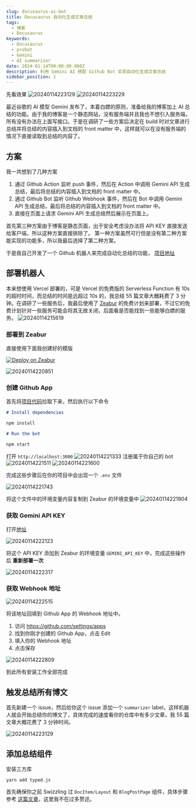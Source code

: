 ```yaml
---
slug: docusaurus-ai-bot
title: Docusaurus 自动化生成文章总结
tags:
  - 博客
  - Docusaurus
keywords:
  - Docusaurus
  - probot
  - Gemini
  - AI summarizer
date: 2024-01-14T00:00:00.000Z
description: 利用 Gemini AI 搭配 Github Bot 实现自动化生成文章总结
sidebar_position: 1
---
```


先看效果
![20240114223129](https://raw.githubusercontent.com/3Alan/images/master/img/20240114223129.png)
![20240114223229](https://raw.githubusercontent.com/3Alan/images/master/img/20240114223229.png)

最近谷歌的 AI 模型 Gemini 发布了，本着白嫖的原则，准备给我的博客加上 AI 总结的功能。由于我的博客是一个静态网站，没有服务端并且我也不想引入服务端，所有没有办法在上面写接口。于是在调研了一些方案后决定在 build 时对文章进行总结并将总结的内容插入到文档的 front matter 中，这样就可以在没有服务端的情况下直接读取到总结的内容了。

## 方案

我一共想到了几种方案

1. 通过 Github Action 监听 push 事件，然后在 Action 中调用 Gemini API 生成总结，最后将总结的内容插入到文档的 front matter 中。
2. 通过 Github Bot 监听 Github Webhook 事件，然后在 Bot 中调用 Gemini API 生成总结，最后将总结的内容插入到文档的 front matter 中。
3. 直接在页面上请求 Gemini API 生成总结然后展示在页面上。

首先第三种方案由于博客是静态页面，出于安全考虑没办法将 API KEY 直接发送给客户端，所以这种方案直接排除了。
第一种方案虽然可行但是没有第二种方案能实现的功能多，所以我最后选择了第二种方案。

于是我自己开发了一个 Github 机器人来完成自动化总结的功能， [项目地址](https://github.com/3Alan/docs-ai-bot)

## 部署机器人

本来想使用 Vercel 部署的，可是 Vercel 的免费版的 Serverless Function 有 10s 的超时时间，而总结的时间是远超过 10s 的，我总结 55 篇文章大概耗费了 3 分钟。在调研了一些服务后，我最后使用了 [Zeabur](https://zeabur.com?referralCode=3Alan) 的免费计划来部署，不过它的免费计划针对一些服务可能会将其无故关闭，后面看是否能找到一些能够白嫖的服务。
![20240114215619](https://raw.githubusercontent.com/3Alan/images/master/img/20240114215619.png)

### 部署到 Zeabur

直接使用下面我创建好的模版

[![Deploy on Zeabur](https://zeabur.com/button.svg)](https://zeabur.com/templates/EZOGJM?referralCode=3Alan)

![20240114220851](https://raw.githubusercontent.com/3Alan/images/master/img/20240114220851.png)

### 创建 Github App

首先将[项目代码](https://github.com/3Alan/docs-ai-bot)拉取下来，然后执行以下命令

```md
# Install dependencies

npm install

# Run the bot

npm start
```

打开 `http://localhost:3000`
![20240114221333](https://raw.githubusercontent.com/3Alan/images/master/img/20240114221333.png)
注册属于你自己的 bot
![20240114221511](https://raw.githubusercontent.com/3Alan/images/master/img/20240114221511.png)
![20240114221600](https://raw.githubusercontent.com/3Alan/images/master/img/20240114221600.png)

完成这些步骤后在你的项目中会出现一个 `.env` 文件

![20240114221743](https://raw.githubusercontent.com/3Alan/images/master/img/20240114221743.png)

将这个文件中的环境变量内容复制到 Zeabur 的环境变量中
![20240114221904](https://raw.githubusercontent.com/3Alan/images/master/img/20240114221904.png)

### 获取 Gemini API KEY

打开[地址](https://makersuite.google.com/app/prompts/new_freeform)

![20240114222123](https://raw.githubusercontent.com/3Alan/images/master/img/20240114222123.png)

将这个 API KEY 添加到 Zeabur 的环境变量 `GEMINI_API_KEY` 中，完成这些操作后 **重新部署一次**

![20240114222317](https://raw.githubusercontent.com/3Alan/images/master/img/20240114222317.png)

### 获取 Webhook 地址

![20240114222515](https://raw.githubusercontent.com/3Alan/images/master/img/20240114222515.png)

将该地址回填到 Github App 的 Webhook 地址中。

1. 访问 https://github.com/settings/apps
2. 找到你刚才创建的 Github App，点击 Edit
3. 填入你的 Webhook 地址
4. 点击保存

![20240114222809](https://raw.githubusercontent.com/3Alan/images/master/img/20240114222809.png)

到此所有安装工作全部完成

## 触发总结所有博文

首先新建一个 issue，然后给你这个 issue 添加一个 `summarizer` label，这样机器人就会开始总结你的博文了，具体完成的速度看你的仓库中有多少文章，我 55 篇文章大概花费了 3 分钟时间。

![20240114223129](https://raw.githubusercontent.com/3Alan/images/master/img/20240114223129.png)

## 添加总结组件

安装三方库

```
yarn add typed.js
```

首先确保你之前 Swizzling 过 `DocItem/Layout` 和 `BlogPostPage` 组件，具体步骤参考 [这篇文章](/posts/blog-guides/docusaurus-comment#swizzling-docusaurus-内部组件)，这里我不在过多赘述。
